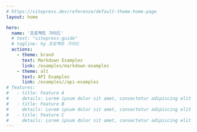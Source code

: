 ```yaml
---
# https://vitepress.dev/reference/default-theme-home-page
layout: home

hero:
  name: '프로젝트 가이드'
  # text: "vitepress-guide"
  # tagline: hy 프로젝트 가이드
  actions:
    - theme: brand
      text: Markdown Examples
      link: /examples/markdown-examples
    - theme: alt
      text: API Examples
      link: /examples//api-examples
# features:
#   - title: Feature A
#     details: Lorem ipsum dolor sit amet, consectetur adipiscing elit
#   - title: Feature B
#     details: Lorem ipsum dolor sit amet, consectetur adipiscing elit
#   - title: Feature C
#     details: Lorem ipsum dolor sit amet, consectetur adipiscing elit
---
```


<script setup>
import {
  VPTeamPage,
  VPTeamPageTitle,
  VPTeamMembers
} from 'vitepress/theme'

const members = [
  // {
  //   avatar: 'https://www.github.com/styeo94.png',
  //   name: 'styeo94',
  //   title: 'PM',
  //   links: [
  //     { icon: 'github', link: 'https://github.com/styeo94' }
  //   ]
  // },
  // {
  //   avatar: 'https://www.github.com/reifier92.png',
  //   name: 'reifier92',
  //   title: 'Frontend',
  //   links: [
  //     { icon: 'github', link: 'https://github.com/reifier92' }
  //   ]
  // },
  {
    avatar: 'https://www.github.com/oseongryu.png',
    name: 'oseongryu',
    title: '',
    links: [
      { icon: 'github', link: 'https://github.com/oseongryu' }
    ]
  },
  {
    avatar: '',
    name: '',
    title: '',
    links: []
  },
  {
    avatar: '',
    name: '',
    title: '',
    links: []
  },
  {
    avatar: '',
    name: '',
    title: '',
    links: []
  },
  // {
  //   avatar: '',
  //   name: '',
  //   title: '',
  //   links: []
  // },  
]
</script>

<VPTeamPage>
  <VPTeamMembers size="small" :members />
</VPTeamPage>

